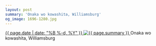 ```yaml
---
layout: post
summary: 'Onaka wo kowashita, Williamsburg'
og_image: 1696-1280.jpg
---
```


<p>
 <time>
  <a href="/1696">
   {{ page.date | date: "%B %-d, %Y" }}
  </a>
 </time>
 <a href="/1696">
  <img alt="{{ page.summary }}" data-taken="11/12/2022" sizes="(min-width: 700px) 50vw, calc(100vw - 2rem)" src="{{ site.assets_url }}/1696-640.jpg" srcset="{{ site.assets_url }}/1696-320.jpg 320w, {{ site.assets_url }}/1696-640.jpg 640w, {{ site.assets_url }}/1696-960.jpg 960w, {{ site.assets_url }}/1696-1280.jpg 1280w"/>
 </a>
 <span>
  Onaka wo kowashita, Williamsburg
 </span>
</p>
